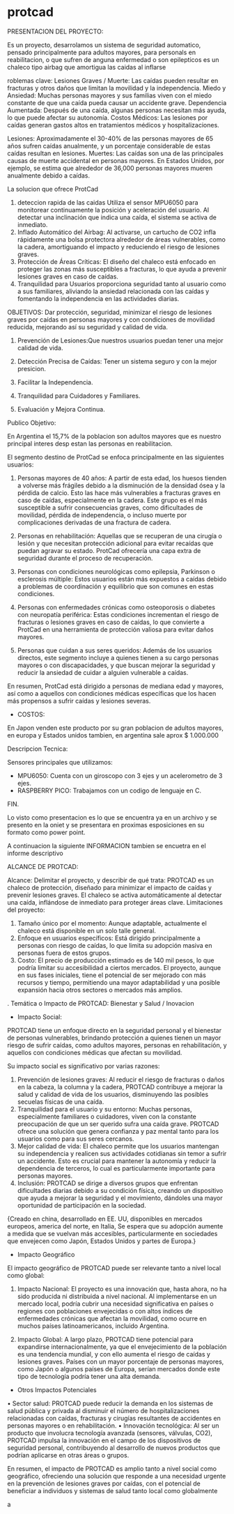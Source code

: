 # protcad

PRESENTACION DEL PROYECTO:

Es un proyecto, desarrolamos un sistema de seguridad automatico,
pensado principalmente para adultos mayores, para personals en
reabilitacion, o que sufren de anguna enfermedad o son epilepticos
es un chaleco tipo airbag que amortigua las caidas al inflarse

roblemas clave: 
Lesiones Graves / Muerte: Las caídas pueden resultar en fracturas y otros daños que limitan la movilidad y la independencia. 
Miedo y Ansiedad: Muchas personas mayores y sus familias viven con el miedo constante de que una caída pueda causar un accidente grave. 
Dependencia Aumentada: Después de una caída, algunas personas necesitan más ayuda, lo que puede afectar su autonomía. 
Costos Médicos: Las lesiones por caídas generan gastos altos en tratamientos médicos y hospitalizaciones. 
 
 Lesiones: Aproximadamente el 30-40% de las personas mayores de 65 años sufren caídas anualmente, y un porcentaje considerable de estas caídas resultan en lesiones. 
Muertes: Las caídas son una de las principales causas de muerte accidental en personas mayores. En Estados Unidos, por ejemplo, se estima que alrededor de 36,000 personas mayores mueren anualmente debido a caídas. 

La solucion que ofrece ProtCad

1. deteccion rapida de las caidas 
Utiliza el sensor MPU6050 para monitorear continuamente la posición y aceleración del usuario. Al detectar una inclinación que indica una caída, el sistema se activa de inmediato.
2. Inflado Automático del Airbag:
Al activarse, un cartucho de CO2 infla rápidamente una bolsa protectora alrededor de áreas vulnerables, como la cadera, amortiguando el impacto y reduciendo el riesgo de lesiones graves.
3. Protección de Áreas Críticas:
El diseño del chaleco está enfocado en proteger las zonas más susceptibles a fracturas, lo que ayuda a prevenir lesiones graves en caso de caídas.
4. Tranquilidad para Usuarios
proporciona seguridad tanto al usuario como a sus familiares, aliviando la ansiedad relacionada con las caídas y fomentando la independencia en las actividades diarias.

OBJETIVOS:
Dar protección, seguridad, minimizar el riesgo de lesiones graves por caídas en personas mayores y con condiciones de movilidad reducida, mejorando así su seguridad y calidad de vida.

1. Prevención de Lesiones:Que nuestros usuarios puedan tener una mejor calidad de vida.

2. Detección Precisa de Caídas: Tener un sistema seguro y con la mejor presicion.

3. Facilitar la Independencia.

4. Tranquilidad para Cuidadores y Familiares.

5. Evaluación y Mejora Continua.

Publico Objetivo:

En Argentina el 15,7% de la poblacion son adultos mayores que es nuestro principal interes desp estan las personas en reabilitacion.

El segmento destino de ProtCad se enfoca principalmente en las siguientes 
usuarios:

1. Personas mayores de 40 años: A partir de esta edad, los huesos 
tienden a volverse más frágiles debido a la disminución de la densidad 
ósea y la pérdida de calcio. Esto las hace más vulnerables a fracturas 
graves en caso de caídas, especialmente en la cadera. Este grupo es el 
más susceptible a sufrir consecuencias graves, como dificultades de 
movilidad, pérdida de independencia, o incluso muerte por 
complicaciones derivadas de una fractura de cadera.

2. Personas en rehabilitación: Aquellas que se recuperan de una cirugía 
o lesión y que necesitan protección adicional para evitar recaídas que 
puedan agravar su estado. ProtCad ofrecería una capa extra de 
seguridad durante el proceso de recuperación.

3. Personas con condiciones neurológicas como epilepsia, Parkinson 
o esclerosis múltiple: Estos usuarios están más expuestos a caídas 
debido a problemas de coordinación y equilibrio que son comunes en 
estas condiciones.

4. Personas con enfermedades crónicas como osteoporosis o diabetes 
con neuropatía periférica: Estas condiciones incrementan el riesgo 
de fracturas o lesiones graves en caso de caídas, lo que convierte a ProtCad en una herramienta de protección valiosa para evitar daños mayores.

5. Personas que cuidan a sus seres queridos: Además de los usuarios directos, este segmento incluye a quienes tienen a su cargo personas mayores o con discapacidades, y que buscan mejorar la seguridad y reducir la ansiedad de cuidar a alguien vulnerable a caídas.


En resumen, ProtCad está dirigido a personas de mediana edad y mayores, así como a aquellos con condiciones médicas específicas que los hacen más propensos a sufrir caídas y lesiones severas.

* COSTOS:   

En Japon venden este producto por su gran poblacion de adultos mayores, en europa y Estados unidos tambien, en argentina sale aprox   $ 1.000.000

Descripcion Tecnica:
 
Sensores principales que utilizamos: 

* MPU6050: Cuenta con un giroscopo con 3 ejes y un acelerometro de 3 ejes.
* RASPBERRY PICO: Trabajamos con un codigo de lenguaje en C.

FIN.

Lo visto como presentacion es lo que se encuentra ya en un archivo y se presento en la oniet y se presentara en proximas esposiciones en su formato como power point.

A continuacion la siguiente INFORMACION tambien se encuetra en el informe descriptivo

ALCANCE DE PROTCAD:

Alcance: Delimitar el proyecto, y describir de qué trata:
PROTCAD es un chaleco de protección, diseñado para minimizar el impacto 
de caídas y prevenir lesiones graves. El chaleco se activa automáticamente al 
detectar una caída, inflándose de inmediato para proteger áreas clave.
Limitaciones del proyecto:
1. Tamaño único por el momento: Aunque adaptable, actualmente el 
chaleco está disponible en un solo talle general.
2. Enfoque en usuarios específicos: Está dirigido principalmente a 
personas con riesgo de caídas, lo que limita su adopción masiva en 
personas fuera de estos grupos.
3. Costo: El precio de producción estimado es de 140 mil pesos, lo que 
podría limitar su accesibilidad a ciertos mercados.
El proyecto, aunque en sus fases iniciales, tiene el potencial de ser mejorado 
con más recursos y tiempo, permitiendo una mayor adaptabilidad y una posible 
expansión hacia otros sectores o mercados más amplios.


. Temática o Impacto de PROTCAD: Bienestar y Salud / Inovacion

* Impacto Social:

PROTCAD tiene un enfoque directo en la seguridad personal y el bienestar
de personas vulnerables, brindando protección a quienes tienen un mayor riesgo 
de sufrir caídas, como adultos mayores, personas en rehabilitación, y aquellos 
con condiciones médicas que afectan su movilidad. 

Su impacto social es significativo por varias razones:
1. Prevención de lesiones graves: Al reducir el riesgo de fracturas o daños 
en la cabeza, la columna y la cadera, PROTCAD contribuye a mejorar la 
salud y calidad de vida de los usuarios, disminuyendo las posibles 
secuelas físicas de una caída.
2. Tranquilidad para el usuario y su entorno: Muchas personas, 
especialmente familiares o cuidadores, viven con la constante 
preocupación de que un ser querido sufra una caída grave. PROTCAD 
ofrece una solución que genera confianza y paz mental tanto para los 
usuarios como para sus seres cercanos.
3. Mejor calidad de vida: El chaleco permite que los usuarios mantengan 
su independencia y realicen sus actividades cotidianas sin temor a sufrir 
un accidente. Esto es crucial para mantener la autonomía y reducir la 
dependencia de terceros, lo cual es particularmente importante para 
personas mayores.
4. Inclusión: PROTCAD se dirige a diversos grupos que enfrentan 
dificultades diarias debido a su condición física, creando un dispositivo 
que ayuda a mejorar la seguridad y el movimiento, dándoles una mayor 
oportunidad de participación en la sociedad.

{Creado en china, desarrollado en EE. UU, disponibles en mercados europeos, america del norte, en Italia, Se espera que su adopción aumente a medida que se vuelvan más accesibles, particularmente en sociedades que envejecen como Japón, Estados Unidos y partes de Europa.}

* Impacto Geográfico 

El impacto geográfico de PROTCAD puede ser relevante tanto a nivel local como global:

1. Impacto Nacional: El proyecto es una innovación que, hasta ahora, no ha sido producida ni distribuida a nivel nacional. Al implementarse en un mercado local, podría cubrir una necesidad significativa en países o regiones con poblaciones envejecidas o con altos índices de 
enfermedades crónicas que afectan la movilidad, como ocurre en muchos países latinoamericanos, incluido Argentina.

2. Impacto Global: A largo plazo, PROTCAD tiene potencial para 
expandirse internacionalmente, ya que el envejecimiento de la población es una tendencia mundial, y con ello aumenta el riesgo de caídas y 
lesiones graves. Países con un mayor porcentaje de personas mayores, como Japón o algunos países de Europa, serían mercados donde este tipo de tecnología podría tener una alta demanda.

* Otros Impactos Potenciales

• Sector salud: PROTCAD puede reducir la demanda en los sistemas de 
salud pública y privada al disminuir el número de hospitalizaciones 
relacionadas con caídas, fracturas y cirugías resultantes de accidentes en 
personas mayores o en rehabilitación.
• Innovación tecnológica: Al ser un producto que involucra tecnología 
avanzada (sensores, válvulas, CO2), PROTCAD impulsa la innovación
en el campo de los dispositivos de seguridad personal, contribuyendo al 
desarrollo de nuevos productos que podrían aplicarse en otras áreas o 
grupos.

En resumen, el impacto de PROTCAD es amplio tanto a nivel social como geográfico, ofreciendo una solución que responde a una necesidad urgente en la prevención de lesiones graves por caídas, con el potencial de beneficiar a individuos y sistemas de salud tanto local como globalmente

a
